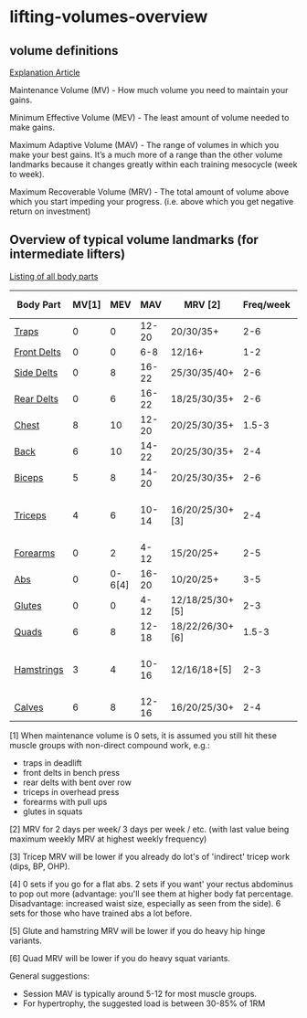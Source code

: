 # lifting-volumes-overview





## volume definitions
[Explanation Article](https://rpstrength.com/blogs/articles/training-volume-landmarks-muscle-growth)

Maintenance Volume (MV) - How much volume you need to maintain your gains.

Minimum Effective Volume (MEV) - The least amount of volume needed to make gains.

Maximum Adaptive Volume (MAV) - The range of volumes in which you make your best gains. It’s a much more of a range than the other volume landmarks because it changes greatly within each training mesocycle (week to week).

Maximum Recoverable Volume (MRV) - The total amount of volume above which you start impeding your progress. (i.e. above which you get negative return on investment)


## Overview of typical volume landmarks (for intermediate lifters)
[Listing of all body parts](https://rpstrength.com/blogs/articles/hypertrophy-training-guide-central-hub)


Body Part                                                                                  | MV[1] | MEV    | MAV   | MRV [2]         | Freq/week | Suggested reps                      |
----------                                                                                 | ----  | ----   | ----  | ----            | ----      | ----                                |
[Traps](https://renaissanceperiodization.com/trap-training-tips-hypertrophy/)              | 0     | 0      | 12-20 | 20/30/35+       | 2-6       | 10-20                               |
[Front Delts](https://rpstrength.com/blogs/articles/front-delt-training-tips-hypertrophy/) | 0     | 0      | 6-8   | 12/16+          | 1-2       | 6-10                                |
[Side Delts](https://rpstrength.com/blogs/articles/side-delt-size-training-tips)           | 0     | 8      | 16-22 | 25/30/35/40+    | 2-6       | 10-12                               |
[Rear Delts](https://rpstrength.com/blogs/articles/rear-delt-size-training-tips)           | 0     | 6      | 16-22 | 18/25/30/35+    | 2-6       | 10-30                               |
[Chest](https://renaissanceperiodization.com/chest-training-tips-hypertrophy/)             | 8     | 10     | 12-20 | 20/25/30/35+    | 1.5-3     | 8-12                                |
[Back](https://renaissanceperiodization.com/back-training-tips-hypertrophy/)               | 6     | 10     | 14-22 | 20/25/30/35+    | 2-4       | 6-20                                |
[Biceps](https://rpstrength.com/blogs/articles/bicep-training-tips-hypertrophy)            | 5     | 8      | 14-20 | 20/25/30/35+    | 2-6       | 8-15                                |
[Triceps](https://rpstrength.com/blogs/articles/triceps-hypertrophy-training-tips/)        | 4     | 6      | 10-14 | 16/20/25/30+[3] | 2-4       | 6-15 (presses), 10-20  (extensions) |
[Forearms](https://rpstrength.com/blogs/articles/forearm-growth-training-tips)             | 0     | 2      | 4-12  | 15/20/25+       | 2-5       | 5-30                                |
[Abs](https://renaissanceperiodization.com/ab-training/)                                   | 0     | 0-6[4] | 16-20 | 10/20/25+       | 3-5       | 8-20                                |
[Glutes](https://renaissanceperiodization.com/glute-training-tips-hypertrophy/)            | 0     | 0      | 4-12  | 12/18/25/30+[5] | 2-3       | 8-12                                |
[Quads](https://rpstrength.com/blogs/articles/quad-size-training-tips)                     | 6     | 8      | 12-18 | 18/22/26/30+[6] | 1.5-3     | 8-15                                |
[Hamstrings](https://rpstrength.com/blogs/articles/hamstring-size-training-tips)           | 3     | 4      | 10-16 | 12/16/18+[5]    | 2-3       | 5-10 (hinge), 10-20 (leg curls)     |
[Calves](https://renaissanceperiodization.com/calves-training-tips-hypertrophy/)           | 6     | 8      | 12-16 | 16/20/25/30+    | 2-4       | 10-30                               |




[1] When maintenance volume is 0 sets, it is assumed you still hit these muscle groups with non-direct compound work, e.g.:
* traps in deadlift
* front delts in bench press
* rear delts with bent over row
* triceps in overhead press
* forearms with pull ups
* glutes in squats
 
[2] MRV for 2 days per week/ 3 days per week / etc. (with last value being maximum weekly MRV at highest weekly frequency)  

[3] Tricep MRV will be lower if you already do lot's of 'indirect' tricep work (dips, BP, OHP).

[4] 0 sets if you go for a flat abs. 2 sets if you want' your rectus abdominus to pop out more (advantage: you'll see them at higher body fat percentage. Disadvantage: increased waist size, especially as seen from the side). 6 sets for those who have trained abs a lot before.  

[5] Glute and hamstring MRV will be lower if you do heavy hip hinge variants. 

[6] Quad MRV will be lower if you do heavy squat variants. 

General suggestions: 
* Session MAV is typically around 5-12 for most muscle groups. 
* For hypertrophy, the suggested load is between 30-85% of 1RM
